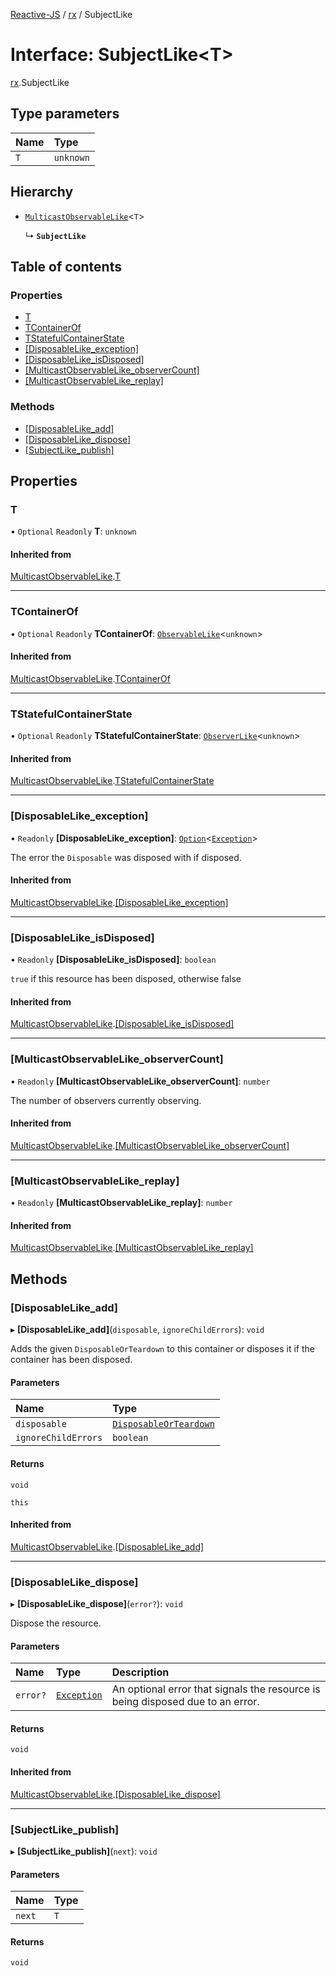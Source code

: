 [Reactive-JS](../README.md) / [rx](../modules/rx.md) / SubjectLike

# Interface: SubjectLike<T\>

[rx](../modules/rx.md).SubjectLike

## Type parameters

| Name | Type |
| :------ | :------ |
| `T` | `unknown` |

## Hierarchy

- [`MulticastObservableLike`](rx.MulticastObservableLike.md)<`T`\>

  ↳ **`SubjectLike`**

## Table of contents

### Properties

- [T](rx.SubjectLike.md#t)
- [TContainerOf](rx.SubjectLike.md#tcontainerof)
- [TStatefulContainerState](rx.SubjectLike.md#tstatefulcontainerstate)
- [[DisposableLike\_exception]](rx.SubjectLike.md#[disposablelike_exception])
- [[DisposableLike\_isDisposed]](rx.SubjectLike.md#[disposablelike_isdisposed])
- [[MulticastObservableLike\_observerCount]](rx.SubjectLike.md#[multicastobservablelike_observercount])
- [[MulticastObservableLike\_replay]](rx.SubjectLike.md#[multicastobservablelike_replay])

### Methods

- [[DisposableLike\_add]](rx.SubjectLike.md#[disposablelike_add])
- [[DisposableLike\_dispose]](rx.SubjectLike.md#[disposablelike_dispose])
- [[SubjectLike\_publish]](rx.SubjectLike.md#[subjectlike_publish])

## Properties

### T

• `Optional` `Readonly` **T**: `unknown`

#### Inherited from

[MulticastObservableLike](rx.MulticastObservableLike.md).[T](rx.MulticastObservableLike.md#t)

___

### TContainerOf

• `Optional` `Readonly` **TContainerOf**: [`ObservableLike`](rx.ObservableLike.md)<`unknown`\>

#### Inherited from

[MulticastObservableLike](rx.MulticastObservableLike.md).[TContainerOf](rx.MulticastObservableLike.md#tcontainerof)

___

### TStatefulContainerState

• `Optional` `Readonly` **TStatefulContainerState**: [`ObserverLike`](scheduling.ObserverLike.md)<`unknown`\>

#### Inherited from

[MulticastObservableLike](rx.MulticastObservableLike.md).[TStatefulContainerState](rx.MulticastObservableLike.md#tstatefulcontainerstate)

___

### [DisposableLike\_exception]

• `Readonly` **[DisposableLike\_exception]**: [`Option`](../modules/functions.md#option)<[`Exception`](../modules/util.md#exception)\>

The error the `Disposable` was disposed with if disposed.

#### Inherited from

[MulticastObservableLike](rx.MulticastObservableLike.md).[[DisposableLike_exception]](rx.MulticastObservableLike.md#[disposablelike_exception])

___

### [DisposableLike\_isDisposed]

• `Readonly` **[DisposableLike\_isDisposed]**: `boolean`

`true` if this resource has been disposed, otherwise false

#### Inherited from

[MulticastObservableLike](rx.MulticastObservableLike.md).[[DisposableLike_isDisposed]](rx.MulticastObservableLike.md#[disposablelike_isdisposed])

___

### [MulticastObservableLike\_observerCount]

• `Readonly` **[MulticastObservableLike\_observerCount]**: `number`

The number of observers currently observing.

#### Inherited from

[MulticastObservableLike](rx.MulticastObservableLike.md).[[MulticastObservableLike_observerCount]](rx.MulticastObservableLike.md#[multicastobservablelike_observercount])

___

### [MulticastObservableLike\_replay]

• `Readonly` **[MulticastObservableLike\_replay]**: `number`

#### Inherited from

[MulticastObservableLike](rx.MulticastObservableLike.md).[[MulticastObservableLike_replay]](rx.MulticastObservableLike.md#[multicastobservablelike_replay])

## Methods

### [DisposableLike\_add]

▸ **[DisposableLike_add]**(`disposable`, `ignoreChildErrors`): `void`

Adds the given `DisposableOrTeardown` to this container or disposes it if the container has been disposed.

#### Parameters

| Name | Type |
| :------ | :------ |
| `disposable` | [`DisposableOrTeardown`](../modules/util.md#disposableorteardown) |
| `ignoreChildErrors` | `boolean` |

#### Returns

`void`

`this`

#### Inherited from

[MulticastObservableLike](rx.MulticastObservableLike.md).[[DisposableLike_add]](rx.MulticastObservableLike.md#[disposablelike_add])

___

### [DisposableLike\_dispose]

▸ **[DisposableLike_dispose]**(`error?`): `void`

Dispose the resource.

#### Parameters

| Name | Type | Description |
| :------ | :------ | :------ |
| `error?` | [`Exception`](../modules/util.md#exception) | An optional error that signals the resource is being disposed due to an error. |

#### Returns

`void`

#### Inherited from

[MulticastObservableLike](rx.MulticastObservableLike.md).[[DisposableLike_dispose]](rx.MulticastObservableLike.md#[disposablelike_dispose])

___

### [SubjectLike\_publish]

▸ **[SubjectLike_publish]**(`next`): `void`

#### Parameters

| Name | Type |
| :------ | :------ |
| `next` | `T` |

#### Returns

`void`
